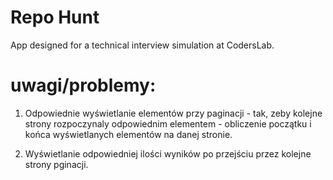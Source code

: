 # Repo Hunt
App designed for a technical interview simulation at CodersLab.

# uwagi/problemy:

1. Odpowiednie wyświetlanie elementów przy paginacji - tak, zeby
kolejne strony rozpoczynaly odpowiednim elementem - obliczenie początku i końca wyświetlanych elementów na danej stronie. 

2. Wyświetlanie odpowiedniej ilości wyników po przejściu przez kolejne strony pginacji. 
